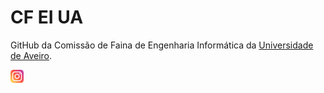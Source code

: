 # CF EI UA

GitHub da Comissão de Faina de Engenharia Informática da [Universidade de Aveiro](https://www.ua.pt/).

<a href="https://www.instagram.com/cfaina.ei"><img align="left" src="https://raw.githubusercontent.com/CF-EI-UA/.github/main/images/instagram.svg" alt="CF EI UA | Instagram" width="21px"/></a>
